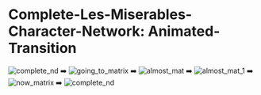 # Complete-Les-Miserables-Character-Network: Animated-Transition

![complete_nd](https://user-images.githubusercontent.com/123378149/233771249-6cadc26f-aee5-49bf-bfa8-0e8abf3240ea.png) ➡️ ![going_to_matrix](https://user-images.githubusercontent.com/123378149/233772079-2cdf01b9-3f48-4833-b7d4-5d45f7c1280f.png) ➡️ ![almost_mat](https://user-images.githubusercontent.com/123378149/233772090-1a86414f-dda1-4f53-ab8a-8960b2850997.png) ➡️ ![almost_mat_1](https://user-images.githubusercontent.com/123378149/233772097-22e5b5f4-c6e4-491d-af63-bcb47fad2b84.png) ➡️ ![now_matrix](https://user-images.githubusercontent.com/123378149/233772102-280fc3d5-b39d-4116-bd3a-0562303abf94.png) ➡️ ![complete_nd](https://user-images.githubusercontent.com/123378149/233771249-6cadc26f-aee5-49bf-bfa8-0e8abf3240ea.png)


